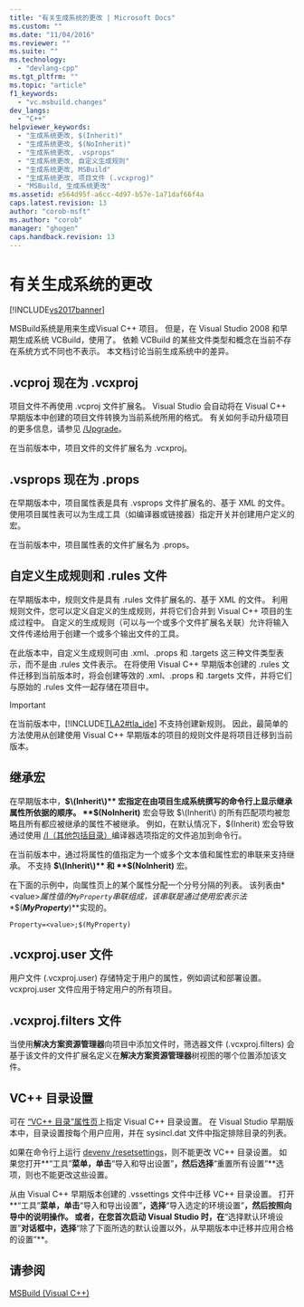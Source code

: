 ```yaml
---
title: "有关生成系统的更改 | Microsoft Docs"
ms.custom: ""
ms.date: "11/04/2016"
ms.reviewer: ""
ms.suite: ""
ms.technology: 
  - "devlang-cpp"
ms.tgt_pltfrm: ""
ms.topic: "article"
f1_keywords: 
  - "vc.msbuild.changes"
dev_langs: 
  - "C++"
helpviewer_keywords: 
  - "生成系统更改, $(Inherit)"
  - "生成系统更改, $(NoInherit)"
  - "生成系统更改, .vsprops"
  - "生成系统更改, 自定义生成规则"
  - "生成系统更改, MSBuild"
  - "生成系统更改, 项目文件 (.vcxprog)"
  - "MSBuild, 生成系统更改"
ms.assetid: e564d95f-a6cc-4d97-b57e-1a71daf66f4a
caps.latest.revision: 13
author: "corob-msft"
ms.author: "corob"
manager: "ghogen"
caps.handback.revision: 13
---
```

# 有关生成系统的更改
[!INCLUDE[vs2017banner](../assembler/inline/includes/vs2017banner.md)]

MSBuild系统是用来生成Visual C\+\+ 项目。  但是，在 Visual Studio 2008 和早期生成系统 VCBuild，使用了。  依赖 VCBuild 的某些文件类型和概念在当前不存在系统方式不同也不表示。  本文档讨论当前生成系统中的差异。  
  
## .vcproj 现在为 .vcxproj  
 项目文件不再使用 .vcproj 文件扩展名。  Visual Studio 会自动将在 Visual C\+\+ 早期版本中创建的项目文件转换为当前系统所用的格式。  有关如何手动升级项目的更多信息，请参见 [\/Upgrade](../Topic/-Upgrade%20\(devenv.exe\).md)。  
  
 在当前版本中，项目文件的文件扩展名为 .vcxproj。  
  
## .vsprops 现在为 .props  
 在早期版本中，项目属性表是具有 .vsprops 文件扩展名的、基于 XML 的文件。  使用项目属性表可以为生成工具（如编译器或链接器）指定开关并创建用户定义的宏。  
  
 在当前版本中，项目属性表的文件扩展名为 .props。  
  
## 自定义生成规则和 .rules 文件  
 在早期版本中，规则文件是具有 .rules 文件扩展名的、基于 XML 的文件。  利用规则文件，您可以定义自定义的生成规则，并将它们合并到 Visual C\+\+ 项目的生成过程中。  自定义的生成规则（可以与一个或多个文件扩展名关联）允许将输入文件传递给用于创建一个或多个输出文件的工具。  
  
 在此版本中，自定义生成规则可由 .xml、.props 和 .targets 这三种文件类型表示，而不是由 .rules 文件表示。   在将使用 Visual C\+\+ 早期版本创建的 .rules 文件迁移到当前版本时，将会创建等效的 .xml、.props 和 .targets 文件，并将它们与原始的 .rules 文件一起存储在项目中。  
  
> [!IMPORTANT]
>  在当前版本中，[!INCLUDE[TLA2#tla_ide](../build/includes/tla2sharptla_ide_md.md)] 不支持创建新规则。  因此，最简单的方法使用从创建使用 Visual C\+\+ 早期版本的项目的规则文件是将项目迁移到当前版本。  
  
## 继承宏  
 在早期版本中，**$\(Inherit\)** 宏指定在由项目生成系统撰写的命令行上显示继承属性所依据的顺序。  **$\(NoInherit\)** 宏会导致 $\(Inherit\) 的所有匹配项均被忽略且所有都应被继承的属性不被继承。  例如，在默认情况下，$\(Inherit\) 宏会导致通过使用 [\/I（其他包括目录）](../build/reference/i-additional-include-directories.md)编译器选项指定的文件追加到命令行。  
  
 在当前版本中，通过将属性的值指定为一个或多个文本值和属性宏的串联来支持继承。  不支持 **$\(Inherit\)** 和 **$\(NoInherit\)** 宏。  
  
 在下面的示例中，向属性页上的某个属性分配一个分号分隔的列表。  该列表由*\<value\>*属性值的`MyProperty`串联组成，该串联是通过使用宏表示法**$\(***MyProperty***\)**实现的。  
  
```  
Property=<value>;$(MyProperty)  
```  
  
## .vcxproj.user 文件  
 用户文件 \(.vcxproj.user\) 存储特定于用户的属性，例如调试和部署设置。  vcxproj.user 文件应用于特定用户的所有项目。  
  
## .vcxproj.filters 文件  
 当使用**解决方案资源管理器**向项目中添加文件时，筛选器文件 \(.vcxproj.filters\) 会基于该文件的文件扩展名定义在**解决方案资源管理器**树视图的哪个位置添加该文件。  
  
## VC\+\+ 目录设置  
 可在 [“VC\+\+ 目录”属性页](../ide/vcpp-directories-property-page.md)上指定 Visual C\+\+ 目录设置。  在 Visual Studio 早期版本中，目录设置按每个用户应用，并在 sysincl.dat 文件中指定排除目录的列表。  
  
 如果在命令行上运行 [devenv \/resetsettings](../Topic/-ResetSettings%20\(devenv.exe\).md)，则不能更改 VC\+\+ 目录设置。  如果您打开**“工具”**菜单，单击**“导入和导出设置”**，然后选择**“重置所有设置”**选项，则也不能更改这些设置。  
  
 从由 Visual C\+\+ 早期版本创建的 .vssettings 文件中迁移 VC\+\+ 目录设置。  打开**“工具”**菜单，单击**“导入和导出设置”**，选择**“导入选定的环境设置”**，然后按照向导中的说明操作。  或者，在您首次启动 Visual Studio 时，在**“选择默认环境设置”**对话框中，选择**“除了下面所选的默认设置以外，从早期版本中迁移并应用合格的设置”**。  
  
## 请参阅  
 [MSBuild \(Visual C\+\+\)](../build/msbuild-visual-cpp.md)